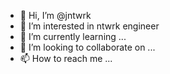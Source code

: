 - 👋 Hi, I’m @jntwrk
- 👀 I’m interested in ntwrk engineer
- 🌱 I’m currently learning ...
- 💞️ I’m looking to collaborate on ...
- 📫 How to reach me ...

<!---
jntwrk/jntwrk is a ✨ special ✨ repository because its `README.md` (this file) appears on your GitHub profile.
You can click the Preview link to take a look at your changes.
--->
